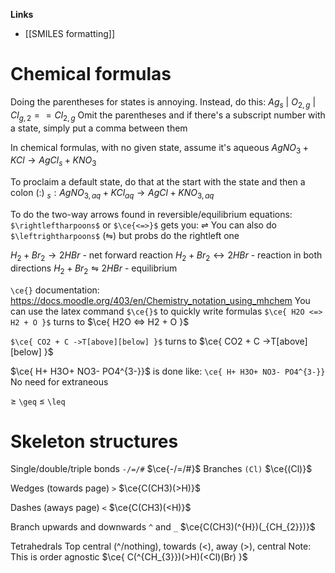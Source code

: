 **Links**
- [[SMILES formatting]] 

# Chemical formulas
Doing the parentheses for states is annoying. Instead, do this:
$Ag_{s}$ | $O_{2,g}$ | $Cl_{g, 2} == Cl_{2, g}$
Omit the parentheses and if there's a subscript number with a state, simply put a comma between them 

In chemical formulas, with no given state, assume it's aqueous 
$AgNO_{3} + KCl \rightarrow AgCl_{s} + KNO_{3}$

To proclaim a default state, do that at the start with the state and then a colon ($:$)
$_{s} : AgNO_{3, aq} + KCl_{aq} \rightarrow AgCl + KNO_{3, aq}$

To do the two-way arrows found in reversible/equilibrium equations:
`$\rightleftharpoons$` or `$\ce{<=>}$` gets you: $\rightleftharpoons$
You can also do `$\leftrightharpoons$` ($\leftrightharpoons$) but probs do the rightleft one

$H_{2} + Br_{2} \rightarrow 2HBr$ - net forward reaction
$H_{2} + Br_{2} \leftrightarrow 2HBr$ - reaction in both directions
$H_{2} + Br_{2} \leftrightharpoons  2HBr$ - equilibrium

`\ce{}` documentation: https://docs.moodle.org/403/en/Chemistry_notation_using_mhchem
You can use the latex command `$\ce{}$` to quickly write formulas
`$\ce{ H2O <=> H2 + O }$` turns to $\ce{ H2O <=> H2 + O }$

`$\ce{ CO2 + C ->T[above][below] }$` turns to  $\ce{ CO2 + C ->T[above][below] }$

$\ce{ H+ H3O+ NO3- PO4^{3-}}$ is done like:
`\ce{ H+ H3O+ NO3- PO4^{3-}}`
No need for extraneous 


$\geq$ `\geq`
$\leq$ `\leq`




# Skeleton structures
Single/double/triple bonds
	`-/=/#`
	$\ce{-/=/#}$
Branches
	`(Cl)`
	$\ce{(Cl)}$

Wedges (towards page)
	`>`
	$\ce{C(CH3)(>H)}$

Dashes (aways page)
	`<`
	$\ce{C(CH3)(<H)}$

Branch upwards and downwards 
	`^` and `_`
	$\ce{C(CH3)(^{H})(_{CH_{2}})}$

Tetrahedrals
	Top central (^/nothing), towards (<), away (>), central
	Note: This is order agnostic
	$\ce{ C(^{CH_{3}})(>H)(<Cl)(Br) }$
	